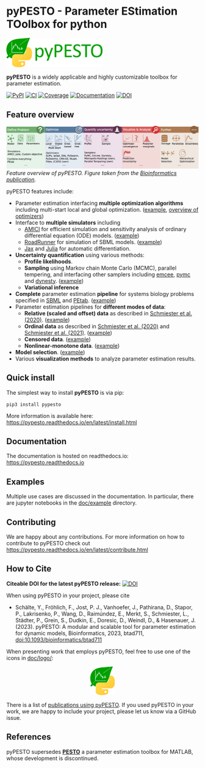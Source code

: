 # pyPESTO - Parameter EStimation TOolbox for python

<img src="https://raw.githubusercontent.com/ICB-DCM/pyPESTO/master/doc/logo/logo_wordmark.png" width="50%" alt="pyPESTO logo"/>

**pyPESTO** is a widely applicable and highly customizable toolbox for
parameter estimation.

[![PyPI](https://badge.fury.io/py/pypesto.svg)](https://badge.fury.io/py/pypesto)
[![CI](https://github.com/ICB-DCM/pyPESTO/workflows/CI/badge.svg)](https://github.com/ICB-DCM/pyPESTO/actions)
[![Coverage](https://codecov.io/gh/ICB-DCM/pyPESTO/branch/master/graph/badge.svg)](https://codecov.io/gh/ICB-DCM/pyPESTO)
[![Documentation](https://readthedocs.org/projects/pypesto/badge/?version=latest)](https://pypesto.readthedocs.io)
[![DOI](https://zenodo.org/badge/DOI/10.5281/zenodo.2553546.svg)](https://doi.org/10.5281/zenodo.2553546)

## Feature overview

![](https://raw.githubusercontent.com/ICB-DCM/pyPESTO/master/doc/gfx/concept_pypesto.png)
*Feature overview of pyPESTO. Figure taken from the [Bioinformatics publication](https://doi.org/10.1093/bioinformatics/btad711).*

pyPESTO features include:

* Parameter estimation interfacing **multiple optimization algorithms** including
  multi-start local and global optimization. ([example](https://pypesto.readthedocs.io/en/latest/example/getting_started.html),
  [overview of optimizers](https://pypesto.readthedocs.io/en/latest/api/pypesto.optimize.html))
* Interface to **multiple simulators** including
  * [AMICI](https://github.com/AMICI-dev/AMICI/) for efficient simulation and
    sensitivity analysis of ordinary differential equation (ODE) models. ([example](https://pypesto.readthedocs.io/en/latest/example/amici.html))
  * [RoadRunner](https://libroadrunner.org/) for simulation of SBML models. ([example](https://pypesto.readthedocs.io/en/latest/example/roadrunner.html))
  * [Jax](https://jax.readthedocs.io/en/latest/quickstart.html) and
    [Julia](https://julialang.org) for automatic differentiation.
* **Uncertainty quantification** using various methods:
  * **Profile likelihoods**.
  * **Sampling** using Markov chain Monte Carlo (MCMC), parallel tempering, and
    interfacing other samplers including [emcee](https://emcee.readthedocs.io/en/stable/),
    [pymc](https://www.pymc.io/welcome.html) and
    [dynesty](https://dynesty.readthedocs.io/en/stable/).
    ([example](https://pypesto.readthedocs.io/en/latest/example/sampler_study.html))
  * **Variational inference**
* **Complete** parameter estimation **pipeline** for systems biology problems specified in
  [SBML](http://sbml.org/) and [PEtab](https://github.com/PEtab-dev/PEtab).
  ([example](https://pypesto.readthedocs.io/en/latest/example/petab_import.html))
* Parameter estimation pipelines for **different modes of data**:
  * **Relative (scaled and offset) data** as described in
    [Schmiester et al. (2020)](https://doi.org/10.1093/bioinformatics/btz581).
    ([example](https://pypesto.readthedocs.io/en/latest/example/relative_data.html))
  * **Ordinal data** as described in
    [Schmiester et al. (2020)](https://doi.org/10.1007/s00285-020-01522-w) and
    [Schmiester et al. (2021)](https://doi.org/10.1093/bioinformatics/btab512).
    ([example](https://pypesto.readthedocs.io/en/latest/example/ordinal_data.html))
  * **Censored data**. ([example](https://pypesto.readthedocs.io/en/latest/example/censored_data.html))
  * **Nonlinear-monotone data**. ([example](https://pypesto.readthedocs.io/en/latest/example/semiquantitative_data.html))
* **Model selection**. ([example](https://pypesto.readthedocs.io/en/latest/example/model_selection.html))
* Various **visualization methods** to analyze parameter estimation results.

## Quick install

The simplest way to install **pyPESTO** is via pip:

```shell
pip3 install pypesto
```

More information is available here:
https://pypesto.readthedocs.io/en/latest/install.html

## Documentation

The documentation is hosted on readthedocs.io:
<https://pypesto.readthedocs.io>

## Examples

Multiple use cases are discussed in the documentation. In particular, there are
jupyter notebooks in the [doc/example](doc/example) directory.

## Contributing

We are happy about any contributions. For more information on how to contribute
to pyPESTO check out
<https://pypesto.readthedocs.io/en/latest/contribute.html>

## How to Cite

**Citeable DOI for the latest pyPESTO release:**
[![DOI](https://zenodo.org/badge/DOI/10.5281/zenodo.2553546.svg)](https://doi.org/10.5281/zenodo.2553546)

When using pyPESTO in your project, please cite
* Schälte, Y., Fröhlich, F., Jost, P. J., Vanhoefer, J., Pathirana, D., Stapor, P.,
  Lakrisenko, P., Wang, D., Raimúndez, E., Merkt, S., Schmiester, L., Städter, P.,
  Grein, S., Dudkin, E., Doresic, D., Weindl, D., & Hasenauer, J. (2023). pyPESTO: A
  modular and scalable tool for parameter estimation for dynamic models,
  Bioinformatics, 2023, btad711, [doi:10.1093/bioinformatics/btad711](https://doi.org/10.1093/bioinformatics/btad711)

When presenting work that employs pyPESTO, feel free to use one of the icons in
[doc/logo/](doc/logo):

<p align="center">
  <img src="https://raw.githubusercontent.com/ICB-DCM/pyPESTO/master/doc/logo/logo.png" height="75" alt="AMICI Logo">
</p>

There is a list of [publications using pyPESTO](https://pypesto.readthedocs.io/en/latest/references.html).
If you used pyPESTO in your work, we are happy to include
your project, please let us know via a GitHub issue.

## References

pyPESTO supersedes [**PESTO**](https://github.com/ICB-DCM/PESTO/) a parameter estimation
toolbox for MATLAB, whose development is discontinued.
